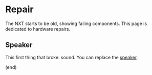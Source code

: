 # Repair

The NXT starts to be old, showing failing components.
This page is dedicated to hardware repairs.


## Speaker

This first thing that broke: sound. 
You can replace the [speaker](speaker).

(end)
